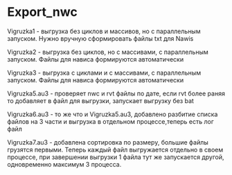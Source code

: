 # Export_nwc
Vigruzka1 - выгрузка без циклов и массивов, но с параллельным запуском. Нужно вручную сформировать файлы txt для Nawis

Vigruzka2 - выгрузка без циклов, но с массивами, с параллельным запуском. Файлы для нависа формируются автоматически

Vigruzka3 - выгрузка с циклами и с массивами, с параллельным запуском. Файлы для нависа формируются автоматически

Vigruzka5.au3 - проверяет nwc и rvt файлы по дате, если rvt более раняя то добавляет в файл для выгрузки, запускает выгрузку без bat

Vigruzka6.au3 - то же что и Vigruzka5.au3, добавлено разбитие списка файлов на 3 части и выгрузка в отдельном процессе,теперь есть лог файл

Vigruzka7.au3 - добавлена сортировка по размеру, большие файлы грузятся первыми. Теперь каждый файл выгружается отдельно в своем процессе, при завершении выгрузки 1 файла тут же запускается другой,  одновременно максимум 3 процесса.
